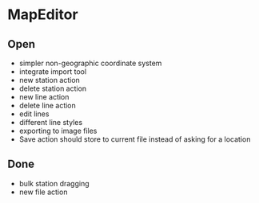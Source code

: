 # MapEditor

## Open
* simpler non-geographic coordinate system
* integrate import tool
* new station action
* delete station action
* new line action
* delete line action
* edit lines
* different line styles
* exporting to image files
* Save action should store to current file instead of asking
  for a location

## Done
* bulk station dragging
* new file action
